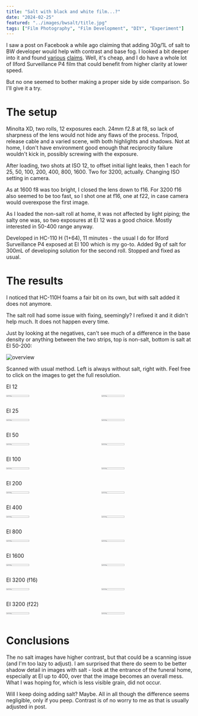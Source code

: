 ```yaml
---
title: "Salt with black and white film...?"
date: "2024-02-25"
featured: "../images/bwsalt/title.jpg"
tags: ["Film Photography", "Film Development", "DIY", "Experiment"]
---
```


I saw a post on Facebook a while ago claiming that adding 30g/1L of salt to BW developer would help with contrast and base fog. I looked a bit deeper into it and found [various](https://www.photo.net/forums/topic/398567-common-salt-developer/) [claims](https://www.photrio.com/forum/threads/mixin-salt-ito-developer.157088/). Well, it's cheap, and I do have a whole lot of Ilford Surveillance P4 film that could benefit from higher clarity at lower speed.

But no one seemed to bother making a proper side by side comparison. So I'll give it a try.

# The setup

Minolta XD, two rolls, 12 exposures each. 24mm f2.8 at f8, so lack of sharpness of the lens would not hide any flaws of the process. Tripod, release cable and a varied scene, with both highlights and shadows. Not at home, I don't have environment good enough that reciprocity failure wouldn't kick in, possibly screwing with the exposure.

After loading, two shots at ISO 12, to offset initial light leaks, then 1 each for 25, 50, 100, 200, 400, 800, 1600. Two for 3200, actually. Changing ISO setting in camera.

As at 1600 f8 was too bright, I closed the lens down to f16. For 3200 f16 also seemed to be too fast, so I shot one at f16, one at f22, in case camera would overexpose the first image.

As I loaded the non-salt roll at home, it was not affected by light piping; the salty one was, so two exposures at EI 12 was a good choice. Mostly interested in 50-400 range anyway.

Developed in HC-110 H (1+64), 11 minutes - the usual I do for Ilford Surveillance P4 exposed at EI 100 which is my go-to. Added 9g of salt for 300mL of developing solution for the second roll. Stopped and fixed as usual.

# The results

I noticed that HC-110H foams a fair bit on its own, but with salt added it does not anymore.

The salt roll had some issue with fixing, seemingly? I refixed it and it didn't help much. It does not happen every time.

Just by looking at the negatives, can't see much of a difference in the base density or anything between the two strips, top is non-salt, bottom is salt at EI 50-200:

![overview](../images/bwsalt/overview.jpg)

Scanned with usual method. Left is always without salt, right with. Feel free to click on the images to get the full resolution.

EI 12

<div style="display:flex">
     <div style="flex:1;padding-left;">
          <img src="../images/bwsalt/NoSalt-12.jpg" width="50%"/>
     </div>
     <div style="flex:1;padding-left:10px;">
          <img src="../images/bwsalt/Salt-12.jpg" width="50%"/>
     </div>
</div>

EI 25

<div style="display:flex">
     <div style="flex:1;padding-left;">
          <img src="../images/bwsalt/NoSalt-25.jpg" width="50%"/>
     </div>
     <div style="flex:1;padding-left:10px;">
          <img src="../images/bwsalt/Salt-25.jpg" width="50%"/>
     </div>
</div>

EI 50

<div style="display:flex">
     <div style="flex:1;padding-left;">
          <img src="../images/bwsalt/NoSalt-50.jpg" width="50%"/>
     </div>
     <div style="flex:1;padding-left:10px;">
          <img src="../images/bwsalt/Salt-50.jpg" width="50%"/>
     </div>
</div>

EI 100

<div style="display:flex">
     <div style="flex:1;padding-left;">
          <img src="../images/bwsalt/NoSalt-100.jpg" width="50%"/>
     </div>
     <div style="flex:1;padding-left:10px;">
          <img src="../images/bwsalt/Salt-100.jpg" width="50%"/>
     </div>
</div>

EI 200

<div style="display:flex">
     <div style="flex:1;padding-left;">
          <img src="../images/bwsalt/NoSalt-200.jpg" width="50%"/>
     </div>
     <div style="flex:1;padding-left:10px;">
          <img src="../images/bwsalt/Salt-200.jpg" width="50%"/>
     </div>
</div>

EI 400

<div style="display:flex">
     <div style="flex:1;padding-left;">
          <img src="../images/bwsalt/NoSalt-400.jpg" width="50%"/>
     </div>
     <div style="flex:1;padding-left:10px;">
          <img src="../images/bwsalt/Salt-400.jpg" width="50%"/>
     </div>
</div>

EI 800

<div style="display:flex">
     <div style="flex:1;padding-left;">
          <img src="../images/bwsalt/NoSalt-800.jpg" width="50%"/>
     </div>
     <div style="flex:1;padding-left:10px;">
          <img src="../images/bwsalt/Salt-800.jpg" width="50%"/>
     </div>
</div>

EI 1600

<div style="display:flex">
     <div style="flex:1;padding-left;">
          <img src="../images/bwsalt/NoSalt-1600.jpg" width="50%"/>
     </div>
     <div style="flex:1;padding-left:10px;">
          <img src="../images/bwsalt/Salt-1600.jpg" width="50%"/>
     </div>
</div>

EI 3200 (f16)

<div style="display:flex">
     <div style="flex:1;padding-left;">
          <img src="../images/bwsalt/NoSalt-3200.jpg" width="50%"/>
     </div>
     <div style="flex:1;padding-left:10px;">
          <img src="../images/bwsalt/Salt-3200.jpg" width="50%"/>
     </div>
</div>

EI 3200 (f22)

<div style="display:flex">
     <div style="flex:1;padding-left;">
          <img src="../images/bwsalt/NoSalt-3200f22.jpg" width="50%"/>
     </div>
     <div style="flex:1;padding-left:10px;">
          <img src="../images/bwsalt/Salt-3200f22.jpg" width="50%"/>
     </div>
</div>

# Conclusions

The no salt images have higher contrast, but that could be a scanning issue (and I'm too lazy to adjust). I am surprised that there do seem to be better shadow detail in images with salt - look at the entrance of the funeral home, especially at EI up to 400, over that the image becomes an overall mess. What I was hoping for, which is less visible grain, did not occur.

Will I keep doing adding salt? Maybe. All in all though the difference seems negligible, only if you peep. Contrast is of no worry to me as that is usually adjusted in post.